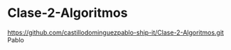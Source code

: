 # Clase-2-Algoritmos
https://github.com/castillodominguezpablo-ship-it/Clase-2-Algoritmos.git
Pablo
